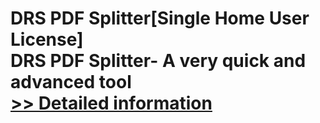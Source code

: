 # DRS PDF Splitter[Single Home User License]<br />DRS PDF Splitter- A very quick and advanced tool<br />[>> Detailed information](https://secure.shareit.com/shareit/product.html?productid=301010181&affiliateid=200057808)